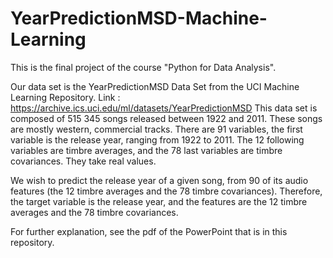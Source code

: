 # YearPredictionMSD-Machine-Learning
This is the final project of the course "Python for Data Analysis".

Our data set is the YearPredictionMSD Data Set from the UCI Machine Learning Repository.
Link : https://archive.ics.uci.edu/ml/datasets/YearPredictionMSD
This data set is composed of 515 345 songs released between 1922 and 2011. These songs are mostly western, commercial tracks. There are 91 variables, the first variable is the release year, ranging from 1922 to 2011. The 12 following variables are timbre averages, and the 78 last variables are timbre covariances. They take real values.

We wish to predict the release year of a given song, from 90 of its audio features (the 12 timbre averages and the 78 timbre covariances).
Therefore, the target variable is the release year, and the features are the 12 timbre averages and the 78 timbre covariances.

For further explanation, see the pdf of the PowerPoint that is in this repository.
